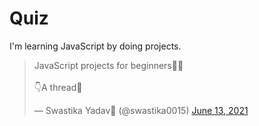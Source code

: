 # Quiz

I'm learning JavaScript by doing projects.


<blockquote class="twitter-tweet"><p lang="en" dir="ltr">JavaScript projects for beginners👩‍💻<br><br>👇A thread🧵</p>&mdash; Swastika Yadav🌻 (@swastika0015) <a href="https://twitter.com/swastika0015/status/1404061628400758785?ref_src=twsrc%5Etfw">June 13, 2021</a></blockquote> <script async src="https://platform.twitter.com/widgets.js" charset="utf-8"></script>

